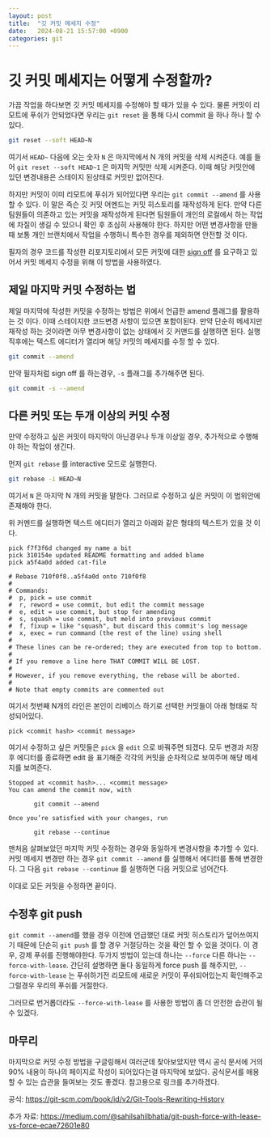 ```yaml
---
layout: post
title:  "깃 커밋 메세지 수정"
date:   2024-08-21 15:57:00 +0900
categories: git
---
```

# 깃 커밋 메세지는 어떻게 수정할까?
가끔 작업을 하다보면 깃 커밋 메세지를 수정해야 할 때가 있을 수 있다. 물론 커밋이 리모트에 푸쉬가 안되었다면 우리는 `git reset` 을 통해 다시 commit 을 하나 하나 할 수 있다.

```sh
git reset --soft HEAD~N
```
여기서 `HEAD~` 다음에 오는 숫자 `N` 은 마지막에서 N 개의 커밋을 삭제 시켜준다. 예를 들어 `git reset --soft HEAD~1` 은 마지막 커밋만 삭제 시켜준다. 이때 해당 커밋안에 있던 변경내용은 스테이지 된상태로 커밋만 없어진다.

하지만 커밋이 이미 리모트에 푸쉬가 되어있다면 우리는 `git commit --amend` 를 사용 할 수 있다. 이 말은 즉슨 깃 커밋 어멘드는 커밋 히스토리를 재작성하게 된다. 만약 다른 팀원들이 의존하고 있는 커밋을 재작성하게 된다면 팀원들이 개인의 로컬에서 하는 작업에 차질이 생길 수 있으니 확인 후 조심히 사용해야 한다. 하지만 어떤 변경사항을 만들 때 보통 개인 브랜치에서 작업을 수행하니 특수한 경우를 제외하면 안전할 것 이다.

필자의 경우 코드를 작성한 리포지토리에서 모든 커밋에 대한 [sign off](https://git-scm.com/docs/git-commit#Documentation/git-commit.txt---signoff) 를 요구하고 있어서 커밋 메세지 수정을 위해 이 방법을 사용하였다.

## 제일 마지막 커밋 수정하는 법
제일 마지막에 작성한 커밋을 수정하는 방법은 위에서 언급한 amend 플래그를 활용하는 것 이다. 이때 스테이지한 코드변경 사항이 있으면 포함이된다. 만약 단순히 메세지만 재작성 하는 것이라면 아무 변경사항이 없는 상태에서 깃 커맨드를 실행하면 된다. 실행 직후에는 텍스트 에디터가 열리며 해당 커밋의 메세지를 수정 할 수 있다.
```sh
git commit --amend
```

만약 필자처럼 sign off 를 하는경우, `-s` 플래그를 추가해주면 된다.
```sh
git commit -s --amend
```

## 다른 커밋 또는 두개 이상의 커밋 수정
만약 수정하고 싶은 커밋이 마지막이 아닌경우나 두개 이상일 경우, 추가적으로 수행해야 하는 작업이 생긴다.

먼저 `git rebase` 를 interactive 모드로 실행한다.

```sh
git rebase -i HEAD~N
```
여기서 `N` 은 마지막 N 개의 커밋을 말한다. 그러므로 수정하고 싶은 커밋이 이 범위안에 존재해야 한다. 

위 커멘드를 실행하면 텍스트 에디터가 열리고 아래와 같은 형태의 텍스트가 있을 것 이다.
```
pick f7f3f6d changed my name a bit
pick 310154e updated README formatting and added blame
pick a5f4a0d added cat-file

# Rebase 710f0f8..a5f4a0d onto 710f0f8
#
# Commands:
#  p, pick = use commit
#  r, reword = use commit, but edit the commit message
#  e, edit = use commit, but stop for amending
#  s, squash = use commit, but meld into previous commit
#  f, fixup = like "squash", but discard this commit's log message
#  x, exec = run command (the rest of the line) using shell
#
# These lines can be re-ordered; they are executed from top to bottom.
#
# If you remove a line here THAT COMMIT WILL BE LOST.
#
# However, if you remove everything, the rebase will be aborted.
#
# Note that empty commits are commented out
```

여기서 첫번째 N개의 라인은 본인이 리베이스 하기로 선택한 커밋들이 아래 형태로 작성되어있다.
```
pick <commit hash> <commit message>
```

여기서 수정하고 싶은 커밋들은 `pick` 을 `edit` 으로 바꿔주면 되겠다.
모두 변경과 저장후 에디터를 종료하면 edit 을 표기해준 각각의 커밋을 순차적으로 보여주며 해당 메세지를 보여준다.

```
Stopped at <commit hash>... <commit message>
You can amend the commit now, with

       git commit --amend

Once you’re satisfied with your changes, run

       git rebase --continue
```

맨처음 살펴보았던 마지막 커밋 수정하는 경우와 동일하게 변경사항을 추가할 수 있다. 커밋 메세지 변경만 하는 경우 `git commit --amend` 를 실행해서 에디터를 통해 변경한다. 그 다음 `git rebase --continue` 를 실행하면 다음 커밋으로 넘어간다.

이대로 모든 커밋을 수정하면 끝이다.

## 수정후 git push
`git commit --amend`를 했을 경우 이전에 언급했던 대로 커밋 히스토리가 덮어쓰여지기 때문에 단순히 `git push` 를 할 경우 거절당하는 것을 확인 할 수 있을 것이다. 이 경우, 강제 푸쉬를 진행해야한다. 두가지 방법이 있는데 하나는 `--force` 다른 하나는 `--force-with-lease`. 간단히 설명하면 둘다 동일하게 force push 를 해주지만, `--force-with-lease` 는 푸쉬하기전 리모트에 새로운 커밋이 푸쉬되어있는지 확인해주고 그럴경우 우리의 푸쉬를 거절한다.

그러므로 번거롭더라도 `--force-with-lease` 를 사용한 방법이 좀 더 안전한 습관이 될 수 있겠다.

## 마무리
마지막으로 커밋 수정 방법을 구글링해서 여러군데 찾아보았지만 역시 공식 문서에 거의 90% 내용이 하나의 페이지로 작성이 되어있다는걸 마지막에 보았다.
공식문서를 애용 할 수 있는 습관을 들여보는 것도 좋겠다. 참고용으로 링크를 추가하겠다.

공식: https://git-scm.com/book/id/v2/Git-Tools-Rewriting-History

추가 자료: https://medium.com/@sahilsahilbhatia/git-push-force-with-lease-vs-force-ecae72601e80
